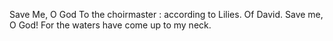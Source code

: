 Save Me, O God To the choirmaster : according to Lilies. Of David. Save me, O God! For the waters have come up to my neck.
